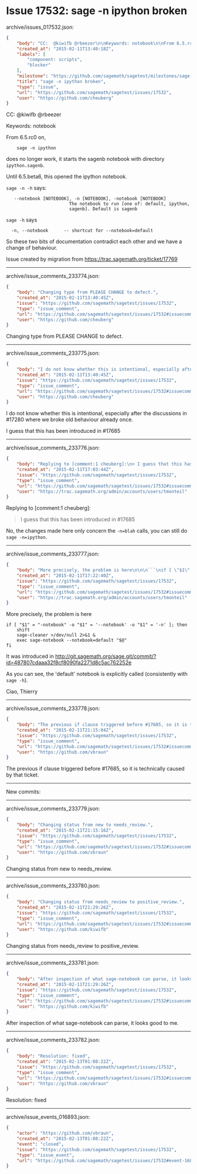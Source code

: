 # Issue 17532: sage -n ipython broken

archive/issues_017532.json:
```json
{
    "body": "CC:  @kiwifb @rbeezer\n\nKeywords: notebook\n\nFrom 6.5.rc0 on,\n\n```\t\n    sage -n ipython\n```\n\ndoes no longer work, it starts the sagenb notebook with directory `ipython.sagenb`.\n\nUntil 6.5.beta6, this opened the ipython notebook.\n\n`sage -n -h` says:\n\n```\n   --notebook [NOTEBOOK], -n [NOTEBOOK], -notebook [NOTEBOOK]\n                        The notebook to run [one of: default, ipython,\n                        sagenb]. Default is sagenb\n```\n\n`sage -h` says\n\n```\n  -n, --notebook      -- shortcut for --notebook=default\n```\n\n\nSo these two bits of documentation contradict each other and we have a change of\nbehaviour.\n\nIssue created by migration from https://trac.sagemath.org/ticket/17769\n\n",
    "created_at": "2015-02-11T13:40:18Z",
    "labels": [
        "component: scripts",
        "blocker"
    ],
    "milestone": "https://github.com/sagemath/sagetest/milestones/sage-6.5",
    "title": "sage -n ipython broken",
    "type": "issue",
    "url": "https://github.com/sagemath/sagetest/issues/17532",
    "user": "https://github.com/cheuberg"
}
```
CC:  @kiwifb @rbeezer

Keywords: notebook

From 6.5.rc0 on,

```	
    sage -n ipython
```

does no longer work, it starts the sagenb notebook with directory `ipython.sagenb`.

Until 6.5.beta6, this opened the ipython notebook.

`sage -n -h` says:

```
   --notebook [NOTEBOOK], -n [NOTEBOOK], -notebook [NOTEBOOK]
                        The notebook to run [one of: default, ipython,
                        sagenb]. Default is sagenb
```

`sage -h` says

```
  -n, --notebook      -- shortcut for --notebook=default
```


So these two bits of documentation contradict each other and we have a change of
behaviour.

Issue created by migration from https://trac.sagemath.org/ticket/17769





---

archive/issue_comments_233774.json:
```json
{
    "body": "Changing type from PLEASE CHANGE to defect.",
    "created_at": "2015-02-11T13:40:45Z",
    "issue": "https://github.com/sagemath/sagetest/issues/17532",
    "type": "issue_comment",
    "url": "https://github.com/sagemath/sagetest/issues/17532#issuecomment-233774",
    "user": "https://github.com/cheuberg"
}
```

Changing type from PLEASE CHANGE to defect.



---

archive/issue_comments_233775.json:
```json
{
    "body": "I do not know whether this is intentional, especially after the discussions in #17280\nwhere we broke old behaviour already once.\n\nI guess that this has been introduced in #17685",
    "created_at": "2015-02-11T13:40:45Z",
    "issue": "https://github.com/sagemath/sagetest/issues/17532",
    "type": "issue_comment",
    "url": "https://github.com/sagemath/sagetest/issues/17532#issuecomment-233775",
    "user": "https://github.com/cheuberg"
}
```

I do not know whether this is intentional, especially after the discussions in #17280
where we broke old behaviour already once.

I guess that this has been introduced in #17685



---

archive/issue_comments_233776.json:
```json
{
    "body": "Replying to [comment:1 cheuberg]:\n> I guess that this has been introduced in #17685\n\nNo, the changes made here only concern the `-n=blah` calls, you can still do ` sage -n=ipython`.",
    "created_at": "2015-02-11T17:03:44Z",
    "issue": "https://github.com/sagemath/sagetest/issues/17532",
    "type": "issue_comment",
    "url": "https://github.com/sagemath/sagetest/issues/17532#issuecomment-233776",
    "user": "https://trac.sagemath.org/admin/accounts/users/tmonteil"
}
```

Replying to [comment:1 cheuberg]:
> I guess that this has been introduced in #17685

No, the changes made here only concern the `-n=blah` calls, you can still do ` sage -n=ipython`.



---

archive/issue_comments_233777.json:
```json
{
    "body": "More precisely, the problem is here\n\n\n```\nif [ \"$1\" = \"-notebook\" -o \"$1\" = '--notebook' -o \"$1\" = '-n' ]; then\n    shift\n    sage-cleaner >/dev/null 2>&1 &\n    exec sage-notebook --notebook=default \"$@\"\nfi\n```\n\n\nIt was introduced in http://git.sagemath.org/sage.git/commit/?id=487807cdaaa32f8cf8090fa2271d8c5ac762252e\n\nAs you can see, the 'default' notebook is explicitly called (consistently with `sage -h`).\n\nCiao,\nThierry",
    "created_at": "2015-02-11T17:22:40Z",
    "issue": "https://github.com/sagemath/sagetest/issues/17532",
    "type": "issue_comment",
    "url": "https://github.com/sagemath/sagetest/issues/17532#issuecomment-233777",
    "user": "https://trac.sagemath.org/admin/accounts/users/tmonteil"
}
```

More precisely, the problem is here


```
if [ "$1" = "-notebook" -o "$1" = '--notebook' -o "$1" = '-n' ]; then
    shift
    sage-cleaner >/dev/null 2>&1 &
    exec sage-notebook --notebook=default "$@"
fi
```


It was introduced in http://git.sagemath.org/sage.git/commit/?id=487807cdaaa32f8cf8090fa2271d8c5ac762252e

As you can see, the 'default' notebook is explicitly called (consistently with `sage -h`).

Ciao,
Thierry



---

archive/issue_comments_233778.json:
```json
{
    "body": "The previous if clause triggered before #17685, so it is technically caused by that ticket.\n\n----\nNew commits:",
    "created_at": "2015-02-11T21:15:04Z",
    "issue": "https://github.com/sagemath/sagetest/issues/17532",
    "type": "issue_comment",
    "url": "https://github.com/sagemath/sagetest/issues/17532#issuecomment-233778",
    "user": "https://github.com/vbraun"
}
```

The previous if clause triggered before #17685, so it is technically caused by that ticket.

----
New commits:



---

archive/issue_comments_233779.json:
```json
{
    "body": "Changing status from new to needs_review.",
    "created_at": "2015-02-11T21:15:16Z",
    "issue": "https://github.com/sagemath/sagetest/issues/17532",
    "type": "issue_comment",
    "url": "https://github.com/sagemath/sagetest/issues/17532#issuecomment-233779",
    "user": "https://github.com/vbraun"
}
```

Changing status from new to needs_review.



---

archive/issue_comments_233780.json:
```json
{
    "body": "Changing status from needs_review to positive_review.",
    "created_at": "2015-02-11T21:29:26Z",
    "issue": "https://github.com/sagemath/sagetest/issues/17532",
    "type": "issue_comment",
    "url": "https://github.com/sagemath/sagetest/issues/17532#issuecomment-233780",
    "user": "https://github.com/kiwifb"
}
```

Changing status from needs_review to positive_review.



---

archive/issue_comments_233781.json:
```json
{
    "body": "After inspection of what sage-notebook can parse, it looks good to me.",
    "created_at": "2015-02-11T21:29:26Z",
    "issue": "https://github.com/sagemath/sagetest/issues/17532",
    "type": "issue_comment",
    "url": "https://github.com/sagemath/sagetest/issues/17532#issuecomment-233781",
    "user": "https://github.com/kiwifb"
}
```

After inspection of what sage-notebook can parse, it looks good to me.



---

archive/issue_comments_233782.json:
```json
{
    "body": "Resolution: fixed",
    "created_at": "2015-02-13T01:08:22Z",
    "issue": "https://github.com/sagemath/sagetest/issues/17532",
    "type": "issue_comment",
    "url": "https://github.com/sagemath/sagetest/issues/17532#issuecomment-233782",
    "user": "https://github.com/vbraun"
}
```

Resolution: fixed



---

archive/issue_events_016893.json:
```json
{
    "actor": "https://github.com/vbraun",
    "created_at": "2015-02-13T01:08:22Z",
    "event": "closed",
    "issue": "https://github.com/sagemath/sagetest/issues/17532",
    "type": "issue_event",
    "url": "https://github.com/sagemath/sagetest/issues/17532#event-16893"
}
```
